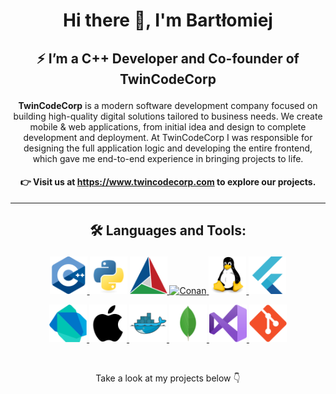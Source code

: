 # <p align=center>Hi there 👋, I'm Bartłomiej</p>

## <p align=center>⚡ I’m a C++ Developer and Co-founder of TwinCodeCorp</p>
<p align=center><strong>TwinCodeCorp</strong> is a modern software development company focused on building high-quality digital solutions tailored to business needs. We create mobile & web applications, from initial idea and design to complete development and deployment.  
At TwinCodeCorp I was responsible for designing the full application logic and developing the entire frontend, which gave me end-to-end experience in bringing projects to life.</p>

#### <p align=center>👉 Visit us at https://www.twincodecorp.com to explore our projects.</p>

---

## <p align=center>🛠️ Languages and Tools:</p>

<p align="center">
<a href="https://isocpp.org/"> <img src="https://github.com/devicons/devicon/blob/master/icons/cplusplus/cplusplus-original.svg" alt="C++" width="60" height="60"/> </a>
<a href="https://www.python.org"> <img src="https://raw.githubusercontent.com/devicons/devicon/master/icons/python/python-original.svg" alt="python" width="60" height="60"/></a> 
<a href="https://cmake.org/"> <img src="https://github.com/devicons/devicon/blob/master/icons/cmake/cmake-original.svg" alt="CMake" width="60" height="60"/> </a>
<a href="https://conan.io/"> <img src="https://upload.wikimedia.org/wikipedia/commons/b/b5/Conan_package_manager_logo.png" alt="Conan" width="60" height="60"/> </a>
<a href="https://www.linux.org/"> <img src="https://github.com/devicons/devicon/blob/master/icons/linux/linux-original.svg" alt="Linux" width="60" height="60"/> </a>
<a href="https://flutter.dev/"> <img src="https://github.com/devicons/devicon/blob/master/icons/flutter/flutter-original.svg" alt="Flutter" width="60" height="60"/> </a>
</p>
<p align="center">
<a href="https://dart.dev/"> <img src="https://github.com/devicons/devicon/blob/master/icons/dart/dart-original.svg" alt="Dart" width="60" height="60"/> </a>
<a href="https://developer.apple.com/ios/"> <img src="https://github.com/devicons/devicon/blob/master/icons/apple/apple-original.svg" alt="iOS" width="60" height="60"/> </a>
<a href="https://www.docker.com/"> <img src="https://github.com/devicons/devicon/blob/master/icons/docker/docker-original.svg" alt="Docker" width="60" height="60"/> </a>
<a href="https://www.mongodb.com/"> <img src="https://github.com/devicons/devicon/blob/master/icons/mongodb/mongodb-original.svg" alt="MongoDB" width="60" height="60"/> </a>
<a href="https://visualstudio.microsoft.com/"> <img src="https://github.com/devicons/devicon/blob/master/icons/visualstudio/visualstudio-original.svg" alt="Visual Studio" width="60" height="60"/> </a>
<a href="https://git-scm.com/"> <img src="https://github.com/devicons/devicon/blob/master/icons/git/git-original.svg" alt="Git" width="60" height="60"/> </a>
</p>
<br>  

<p align=center>Take a look at my projects below 👇</p>
